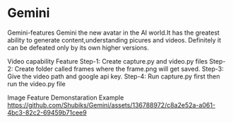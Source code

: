 # Gemini
Gemini-features
Gemini the new avatar in the AI world.It has the greatest ability to generate content,understanding picures and videos.
Definitely it can be defeated only by its own higher versions.



Video capability Feature
Step-1: Create capture.py and video.py files
Step-2: Create folder called frames where the frame.png will get saved.
Step-3: Give the video path and google api key.
Step-4: Run capture.py first then run the video.py file


Image Feature Demonstaration Example
https://github.com/Shubiks/Gemini/assets/136788972/c8a2e52a-a061-4bc3-82c2-69459b71cee9
